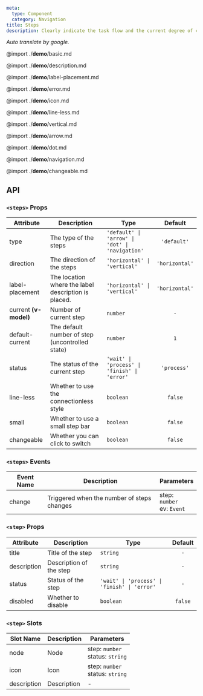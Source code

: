 ```yaml
meta:
  type: Component
  category: Navigation
title: Steps
description: Clearly indicate the task flow and the current degree of completion, and guide the user to follow the steps to complete the task.
```

*Auto translate by google.*

@import ./__demo__/basic.md

@import ./__demo__/description.md

@import ./__demo__/label-placement.md

@import ./__demo__/error.md

@import ./__demo__/icon.md

@import ./__demo__/line-less.md

@import ./__demo__/vertical.md

@import ./__demo__/arrow.md

@import ./__demo__/dot.md

@import ./__demo__/navigation.md

@import ./__demo__/changeable.md

## API


### `<steps>` Props

|Attribute|Description|Type|Default|
|---|---|---|:---:|
|type|The type of the steps|`'default' \| 'arrow' \| 'dot' \| 'navigation'`|`'default'`|
|direction|The direction of the steps|`'horizontal' \| 'vertical'`|`'horizontal'`|
|label-placement|The location where the label description is placed.|`'horizontal' \| 'vertical'`|`'horizontal'`|
|current **(v-model)**|Number of current step|`number`|`-`|
|default-current|The default number of step (uncontrolled state)|`number`|`1`|
|status|The status of the current step|`'wait' \| 'process' \| 'finish' \| 'error'`|`'process'`|
|line-less|Whether to use the connectionless style|`boolean`|`false`|
|small|Whether to use a small step bar|`boolean`|`false`|
|changeable|Whether you can click to switch|`boolean`|`false`|
### `<steps>` Events

|Event Name|Description|Parameters|
|---|---|---|
|change|Triggered when the number of steps changes|step: `number`<br>ev: `Event`|




### `<step>` Props

|Attribute|Description|Type|Default|
|---|---|---|:---:|
|title|Title of the step|`string`|`-`|
|description|Description of the step|`string`|`-`|
|status|Status of the step|`'wait' \| 'process' \| 'finish' \| 'error'`|`-`|
|disabled|Whether to disable|`boolean`|`false`|
### `<step>` Slots

|Slot Name|Description|Parameters|
|---|---|---|
|node|Node|step: `number`<br>status: `string`|
|icon|Icon|step: `number`<br>status: `string`|
|description|Description|-|


